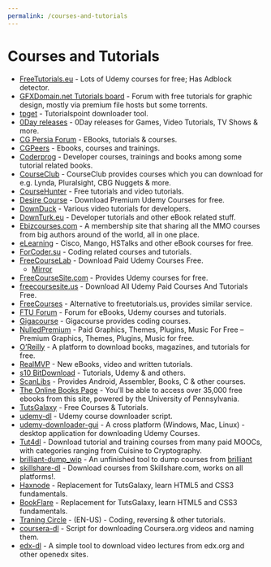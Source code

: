 ```yaml
---
permalink: /courses-and-tutorials
---
```


# Courses and Tutorials

- [FreeTutorials.eu](https://www.freetutorials.eu/) - Lots of Udemy courses for free; Has Adblock detector.
- [GFXDomain.net Tutorials board](http://forum.gfxdomain.net/forums/others-tutorials.42/) - Forum with free tutorials for graphic design, mostly via premium file hosts but some torrents.
- [tpget](https://github.com/0x6a73/tpget) - Tutorialspoint downloader tool.
- [0Day releases](https://0dayreleases.com/category/video-tutorial/) - 0Day releases for Games, Video Tutorials, TV Shows & more.
- [CG Persia Forum](https://cgpersia.com/) - EBooks, tutorials & courses.
- [CGPeers](https://www.cgpeers.com/) - Ebooks, courses and trainings.
- [Coderprog](https://coderprog.com/) - Developer courses, trainings and books among some tutorial related books.
- [CourseClub](https://courseclub.me/) - CourseClub provides courses which you can download for e.g. Lynda, Pluralsight, CBG Nuggets & more.
- [CourseHunter](https://coursehunters.net/) - Free tutorials and video tutorials.
- [Desire Course](https://desirecourse.net/) - Download Premium Udemy Courses for free.
- [DownDuck](https://downduck.eu/video-tutorials/) - Various video tutorials for developers.
- [DownTurk.eu](https://downturk.eu/video-tutorials/) - Developer tutorials and other eBook related stuff.
- [Ebizcourses.com](https://ebizcourses.com) - A membership site that sharing all the MMO courses from big authors around of the world, all in one place.
- [eLearning](https://www.torontopubliclibrary.ca) - Cisco, Mango, HSTalks and other eBook courses for free.
- [ForCoder.su](https://forcoder.su/) - Coding related courses and tutorials.
- [FreeCourseLab](https://freecourselab.com/) - Download Paid Udemy Courses Free.
  - [Mirror](https://www.freecoursesonline.me/)
- [FreeCourseSite.com](https://freecoursesite.com/) - Provides Udemy courses for free.
- [freecoursesite.us](https://freecoursesite.us/) - Download All Udemy Paid Courses And Tutorials Free.
- [FreeCourses](http://freecoursesite.com/) - Alternative to freetutorials.us, provides similar service.
- [FTU Forum](https://ftuforum.com/) - Forum for eBooks, Udemy courses and tutorials.
- [Gigacourse](https://gigacourse.com/) - Gigacourse provides coding courses.
- [NulledPremium](https://nulledpremium.com/) - Paid Graphics, Themes, Plugins, Music For Free – Premium Graphics, Themes, Plugins, Music for free.
- [O’Reilly](http://www.oreilly.com/?cmp=af-npa--home_cj_11246204_7018660) - A platform to download books, magazines, and tutorials for free.
- [RealMVP](https://realmvp.org/) - New eBooks, video and written tutorials.
- [s10 BitDownload](http://s10.bitdownload.ir/Learning.2/) - Tutorials, Udemy & and others.
- [ScanLibs](https://scanlibs.com/) - Provides Android, Assembler, Books, C & other courses.
- [The Online Books Page](http://digital.library.upenn.edu/books/) - You'll be able to access over 35,000 free ebooks from this site, powered by the University of Pennsylvania.
- [TutsGalaxy](https://tutsgalaxy.com/) - Free Courses & Tutorials.
- [udemy-dl](https://github.com/r0oth3x49/udemy-dl) - Udemy course downloader script.
- [udemy-downloader-gui](https://github.com/FaisalUmair/udemy-downloader-gui) - A cross platform (Windows, Mac, Linux) - desktop application for downloading Udemy Courses.
- [Tut4dl](https://tut4dl.com/) - Download tutorial and training courses from many paid MOOCs, with categories ranging from Cuisine to Cryptography.
- [brilliant-dump_wip](https://github.com/mrwnwttk/brilliant-dump_wip) - An unfinished tool to dump courses from [brilliant](https://brilliant.org)
- [skillshare-dl](https://github.com/mrwnwttk/skillshare-dl) - Download courses from Skillshare.com, works on all platforms!.
- [Haxnode](https://haxnode.com/) - Replacement for TutsGalaxy, learn HTML5 and CSS3 fundamentals.
- [BookFlare](https://bookflare.org/) - Replacement for TutsGalaxy, learn HTML5 and CSS3 fundamentals.
- [Traning Circle](https://trainingcircle.in/) - (EN-US) - Coding, reversing & other tutorials.
- [coursera-dl](https://github.com/coursera-dl/coursera-dl) - Script for downloading Coursera.org videos and naming them.
- [edx-dl](https://github.com/coursera-dl/edx-dl) - A simple tool to download video lectures from edx.org and other openedx sites.
